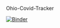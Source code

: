 Ohio-Covid-Tracker


[![Binder](https://mybinder.org/badge_logo.svg)](https://mybinder.org/v2/gh/josephcslater/Covid-Tracker/blob/master/Demo.ipynb/HEAD)